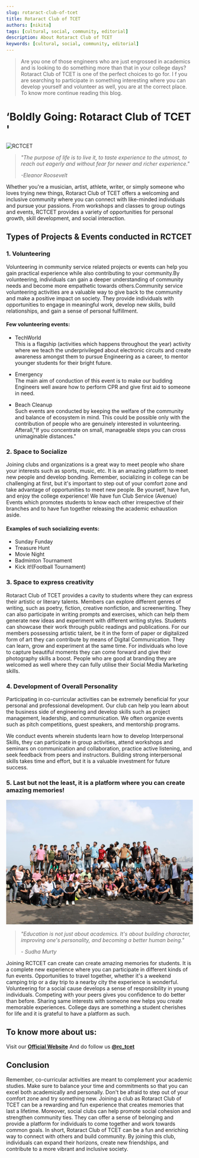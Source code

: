 ```yaml
---
slug: rotaract-club-of-tcet
title: Rotaract Club of TCET
authors: [nikita]
tags: [cultural, social, community, editorial]
description: About Rotaract Club of TCET
keywords: [cultural, social, community, editorial]
---
```



>Are you one of those engineers who are just engrossed in academics and is looking to do something more than that in your college days? Rotaract Club of TCET is one of the perfect choices to go for. I f you are searching to participate in something interesting where you can develop yourself and volunteer as well, you are at the correct place. To know more continue reading this blog.



# ‘Boldly Going: Rotaract Club of TCET '


![RCTCET](RCTCET.png)


>_"The purpose of life is to live it, to taste experience to the utmost, to reach out eagerly and without fear for newer and richer experience."_ 
>
> _-Eleanor Roosevelt_


Whether you're a musician, artist, athlete, writer, or simply someone who loves trying new things, Rotaract Club of TCET offers a welcoming and inclusive community where you can connect with like-minded individuals and pursue your passions. From workshops and classes to group outings and events, RCTCET provides a variety of opportunities for personal growth, skill development, and social interaction. 


## Types of Projects & Events conducted in RCTCET

### 1. Volunteering
Volunteering in community service related projects or events can help you gain practical experience while also contributing to your community.By volunteering, individuals can gain a deeper understanding of community needs and become more empathetic towards others.Community service volunteering activities are a valuable way to give back to the community and make a positive impact on society. They provide individuals with opportunities to engage in meaningful work, develop new skills, build relationships, and gain a sense of personal fulfillment.

#### Few volunteering events:

<ul><li>TechWorld</li>
This is a flagship (activities which happens throughout the year) activity where we teach the underprivileged about electronic circuits and create awareness amongst them to pursue Engineering as a career, to mentor younger students for their bright future.</ul>

<ul><li>Emergency</li>
The main aim of conduction of this event is to make our budding Engineers well aware how to perform CPR and give first aid to someone in need.</ul>

<ul><li>Beach Cleanup</li>
Such events are conducted by keeping the welfare of the community and balance of ecosystem in mind. This could be possible only with the contribution of people who are genuinely interested in volunteering. Afterall,"If you concentrate on small, manageable steps you can cross unimaginable distances."
</ul>


### 2. Space to Socialize

Joining clubs and organizations is a great way to meet people who share your interests such as sports, music, etc. It is an amazing platform to meet new people and develop bonding. Remember, socializing in college can be challenging at first, but it's important to step out of your comfort zone and take advantage of opportunities to meet new people. Be yourself, have fun, and enjoy the college experience! We have fun Club Service (Avenue) Events which promotes students to know each other irrespective of their branches and to have fun together releasing the academic exhaustion aside.

#### Examples of such socializing events:

  <div><ul>
  <li>Sunday Funday</li>
  <li>Treasure Hunt</li>
  <li>Movie Night</li>
  <li>Badminton Tournament</li>
  <li>Kick it!(Football Tournament)</li>
  </ul></div>


### 3. Space to express creativity

Rotaract Club of TCET provides a cavity to students where they can express their artistic or literary talents. Members can explore different genres of writing, such as poetry, fiction, creative nonfiction, and screenwriting. They can also participate in writing prompts and exercises, which can help them generate new ideas and experiment with different writing styles. Students can showcase their work through public readings and publications. For our members possessing artistic talent, be it in the form of paper or digitalized form of art they can contribute by means of Digital Communication. They can learn, grow and experiment at the same time. For individuals who love to capture beautiful moments they can come forward and give their photography skills a boost. People who are good at branding they are welcomed as well where they can fully utilise their Social Media Marketing skills.


### 4. Development of Overall Personality

Participating in co-curricular activities can be extremely beneficial for your personal and professional development. Our club can help you learn about the business side of engineering and develop skills such as project management, leadership, and communication. We often organize events such as pitch competitions, guest speakers, and mentorship programs.

We conduct events wherein students learn how to develop Interpersonal Skills, they can participate in group activities, attend workshops and seminars on communication and collaboration, practice active listening, and seek feedback from peers and instructors. Building strong interpersonal skills takes time and effort, but it is a valuable investment for future success.


### 5. Last but not the least, it is a platform where you can create amazing memories!


![RCevent](RCevent.jpg)
>_"Education is not just about academics. It's about building character, improving one's personality, and becoming a better human being."_ 
>
>_- Sudha Murty_


Joining RCTCET can create can create amazing memories for students. It is a complete new experience where you can participate in different kinds of fun events. Opportunities to travel together, whether it's a weekend camping trip or a day trip to a nearby city the experience is wonderful. Volunteering for a social cause develops a sense of responsibility in young individuals. Competing with your peers gives you confidence to do better than before. Sharing same interests with someone new helps you create memorable experiences. College days are something a student cherishes for life and it is grateful to have a platform as such.


## To know more about us:

Visit our [**Official Website**](https://www.rctcet.org/)
And do follow us [**@rc_tcet**](https://www.instagram.com/rc_tcet/?hl=en)


## Conclusion

Remember, co-curricular activities are meant to complement your academic studies. Make sure to balance your time and commitments so that you can excel both academically and personally. Don't be afraid to step out of your comfort zone and try something new. Joining a club as Rotaract Club of TCET can be a rewarding and fun experience that creates memories that last a lifetime. Moreover, social clubs can help promote social cohesion and strengthen community ties. They can offer a sense of belonging and provide a platform for individuals to come together and work towards common goals. In short, Rotaract Club of TCET can be a fun and enriching way to connect with others and build community. By joining this club, individuals can expand their horizons, create new friendships, and contribute to a more vibrant and inclusive society.
